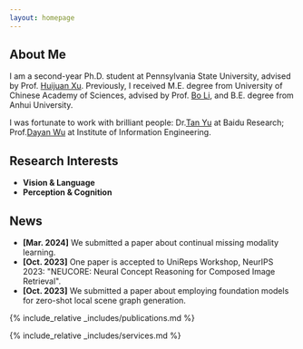 ```yaml
---
layout: homepage
---
```


## About Me

I am a second-year Ph.D. student at Pennsylvania State University, advised by Prof. [Huijuan Xu](https://visionlanguagelab.github.io/). Previously, I received M.E. degree from University of Chinese Academy of Sciences, advised by Prof. [Bo Li](https://scholar.google.com/citations?user=6XzLzIQAAAAJ), and B.E. degree from Anhui University.

I was fortunate to work with brilliant people: Dr.[Tan Yu](https://sites.google.com/site/tanyuspersonalwebsite/) at Baidu Research; Prof.[Dayan Wu](https://scholar.google.com/citations?user=O6g-IHsAAAAJ) at Institute of Information Engineering.

## Research Interests

- **Vision & Language**
- **Perception & Cognition**

## News
- **[Mar. 2024]** We submitted a paper about continual missing modality learning.
- **[Oct. 2023]** One paper is accepted to UniReps Workshop, NeurIPS 2023: "NEUCORE: Neural Concept Reasoning for Composed Image Retrieval".
- **[Oct. 2023]** We submitted a paper about employing foundation models for zero-shot local scene graph generation.

{% include_relative _includes/publications.md %}

{% include_relative _includes/services.md %}
